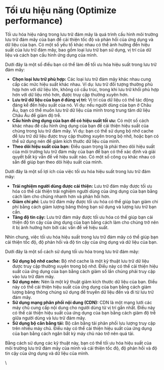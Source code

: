 # Tối ưu hiệu năng (Optimize performance)

Tối ưu hóa hiệu năng trong lưu trữ đám mây là quá trình cấu hình môi trường lưu trữ đám mây của bạn để cải thiện tốc độ và phản hồi của ứng dụng và dữ liệu của bạn. Có một số yếu tố khác nhau có thể ảnh hưởng đến hiệu suất của lưu trữ đám mây, bao gồm loại lưu trữ bạn sử dụng, vị trí của dữ liệu và cách bạn cấu hình ứng dụng của mình.

Dưới đây là một số điều bạn có thể làm để tối ưu hóa hiệu suất trong lưu trữ đám mây:

* **Chọn loại lưu trữ phù hợp:** Các loại lưu trữ đám mây khác nhau cung cấp các mức hiệu suất khác nhau. Ví dụ: lưu trữ đối tượng thường phù hợp hơn với dữ liệu lớn, không có cấu trúc, trong khi lưu trữ khối phù hợp hơn với dữ liệu nhỏ hơn, được truy cập thường xuyên hơn.
* **Lưu trữ dữ liệu của bạn ở đúng vị trí:** Vị trí của dữ liệu có thể tác động đáng kể đến hiệu suất của nó. Ví dụ: nếu người dùng của bạn ở Châu Âu, bạn có thể muốn lưu trữ dữ liệu của mình trong trung tâm dữ liệu Châu Âu để giảm độ trễ.
* **Cấu hình ứng dụng của bạn để có hiệu suất tối ưu:** Có một số cách khác nhau để cấu hình ứng dụng của bạn để cải thiện hiệu suất của chúng trong lưu trữ đám mây. Ví dụ: bạn có thể sử dụng bộ nhớ cache để lưu trữ dữ liệu được truy cập thường xuyên trong bộ nhớ, hoặc bạn có thể sử dụng nén để giảm kích thước dữ liệu của mình.
* **Theo dõi hiệu suất của bạn:** Điều quan trọng là phải theo dõi hiệu suất của môi trường lưu trữ đám mây của bạn để bạn có thể xác định và giải quyết bất kỳ vấn đề về hiệu suất nào. Có một số công cụ khác nhau có sẵn để giúp bạn theo dõi hiệu suất của mình.

Dưới đây là một số lợi ích của việc tối ưu hóa hiệu suất trong lưu trữ đám mây:

* **Trải nghiệm người dùng được cải thiện:** Lưu trữ đám mây được tối ưu hóa có thể cải thiện trải nghiệm người dùng của ứng dụng của bạn bằng cách làm cho chúng nhanh hơn và phản hồi hơn.
* **Giảm chi phí:** Lưu trữ đám mây được tối ưu hóa có thể giúp bạn giảm chi phí bằng cách giảm lượng băng thông bạn sử dụng và lượng lưu trữ bạn cần.
* **Tăng độ tin cậy:** Lưu trữ đám mây được tối ưu hóa có thể giúp bạn cải thiện độ tin cậy của ứng dụng của bạn bằng cách làm cho chúng trở nên ít bị ảnh hưởng hơn bởi các vấn đề về hiệu suất.

Nhìn chung, việc tối ưu hóa hiệu suất trong lưu trữ đám mây có thể giúp bạn cải thiện tốc độ, độ phản hồi và độ tin cậy của ứng dụng và dữ liệu của bạn.

Dưới đây là một số cách sử dụng tối ưu hóa trong lưu trữ đám mây:

* **Sử dụng bộ nhớ cache:** Bộ nhớ cache là một kỹ thuật lưu trữ dữ liệu được truy cập thường xuyên trong bộ nhớ. Điều này có thể cải thiện hiệu suất của ứng dụng của bạn bằng cách giảm số lần chúng phải truy cập vào lưu trữ đám mây.
* **Sử dụng nén:** Nén là một kỹ thuật giảm kích thước dữ liệu của bạn. Điều này có thể cải thiện hiệu suất của ứng dụng của bạn bằng cách giảm lượng băng thông chúng sử dụng để truyền dữ liệu đến và đi từ lưu trữ đám mây.
* **Sử dụng mạng phân phối nội dung (CDN):** CDN là một mạng lưới các máy chủ cung cấp nội dung cho người dùng từ vị trí gần nhất. Điều này có thể cải thiện hiệu suất của ứng dụng của bạn bằng cách giảm độ trễ giữa người dùng và lưu trữ đám mây.
* **Sử dụng bộ cân bằng tải:** Bộ cân bằng tải phân phối lưu lượng truy cập trên nhiều máy chủ. Điều này có thể cải thiện hiệu suất của ứng dụng của bạn bằng cách ngăn bất kỳ máy chủ nào trở nên quá tải.

Bằng cách sử dụng các kỹ thuật này, bạn có thể tối ưu hóa hiệu suất của môi trường lưu trữ đám mây của mình và cải thiện tốc độ, độ phản hồi và độ tin cậy của ứng dụng và dữ liệu của mình.

\
